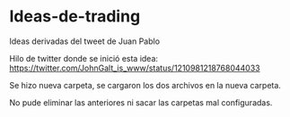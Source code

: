 # Ideas-de-trading
Ideas derivadas del tweet de Juan Pablo

Hilo de twitter donde se inició esta idea: https://twitter.com/JohnGalt_is_www/status/1210981218768044033

Se hizo nueva carpeta, se cargaron los dos archivos en la nueva carpeta.

No pude eliminar las anteriores ni sacar las carpetas mal configuradas.
